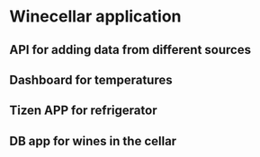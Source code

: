 # Winecellar application

## API for adding data from different sources

## Dashboard for temperatures

## Tizen APP for refrigerator

## DB app for wines in the cellar